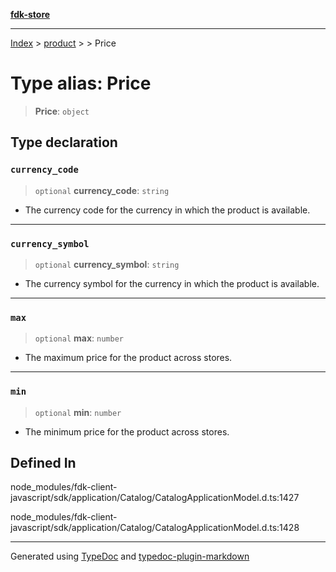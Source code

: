 [**fdk-store**](../../../README.md)
***

[Index](../../../API.md) > [product](../../README.md) > [<internal>](../README.md) > Price

# Type alias: Price

> **Price**: `object`

## Type declaration

### `currency_code`

> `optional` **currency\_code**: `string`

- The currency code for the currency in
which the product is available.

***

### `currency_symbol`

> `optional` **currency\_symbol**: `string`

- The currency symbol for the currency
in which the product is available.

***

### `max`

> `optional` **max**: `number`

- The maximum price for the product across stores.

***

### `min`

> `optional` **min**: `number`

- The minimum price for the product across stores.

## Defined In

node\_modules/fdk-client-javascript/sdk/application/Catalog/CatalogApplicationModel.d.ts:1427

node\_modules/fdk-client-javascript/sdk/application/Catalog/CatalogApplicationModel.d.ts:1428

***
Generated using [TypeDoc](https://typedoc.org/) and [typedoc-plugin-markdown](https://www.npmjs.com/package/typedoc-plugin-markdown)
